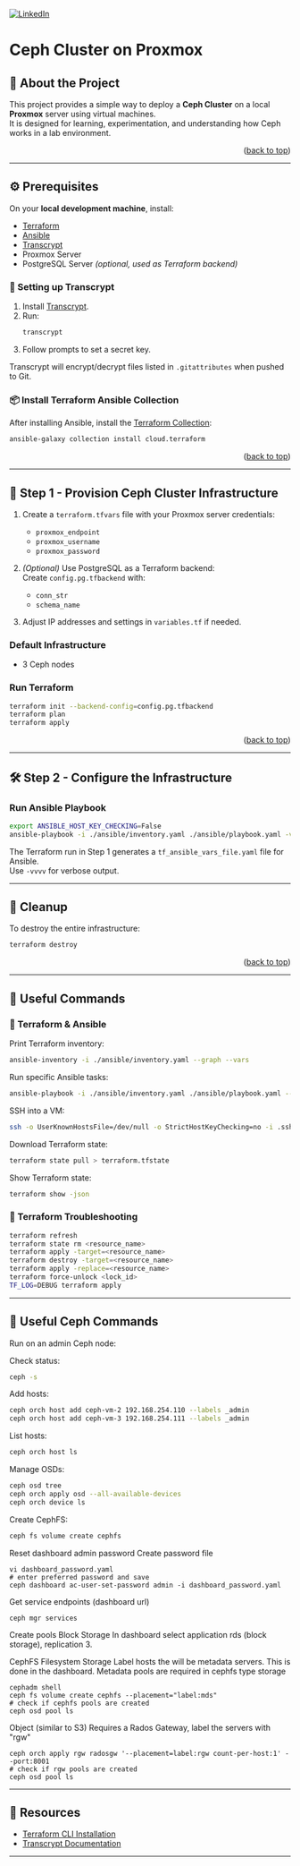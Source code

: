 <a id="readme-top"></a>

[![LinkedIn][linkedin-shield]][linkedin-url]

# Ceph Cluster on Proxmox

## 📖 About the Project
This project provides a simple way to deploy a **Ceph Cluster** on a local **Proxmox** server using virtual machines.  
It is designed for learning, experimentation, and understanding how Ceph works in a lab environment.  

<p align="right">(<a href="#readme-top">back to top</a>)</p>

---

## ⚙️ Prerequisites

On your **local development machine**, install:

- [Terraform](https://developer.hashicorp.com/terraform/tutorials/aws-get-started/install-cli)  
- [Ansible](https://www.ansible.com/)  
- [Transcrypt](https://github.com/elasticdog/transcrypt)  
- Proxmox Server  
- PostgreSQL Server *(optional, used as Terraform backend)*  

### 🔑 Setting up Transcrypt
1. Install [Transcrypt](https://github.com/elasticdog/transcrypt).  
2. Run:
   ```bash
   transcrypt
   ```
3. Follow prompts to set a secret key.  

Transcrypt will encrypt/decrypt files listed in `.gitattributes` when pushed to Git.  

### 📦 Install Terraform Ansible Collection
After installing Ansible, install the [Terraform Collection][terraform-collection]:
```bash
ansible-galaxy collection install cloud.terraform
```

<p align="right">(<a href="#readme-top">back to top</a>)</p>

---

## 🚀 Step 1 - Provision Ceph Cluster Infrastructure

1. Create a `terraform.tfvars` file with your Proxmox server credentials:
   - `proxmox_endpoint`
   - `proxmox_username`
   - `proxmox_password`

2. *(Optional)* Use PostgreSQL as a Terraform backend:  
   Create `config.pg.tfbackend` with:
   - `conn_str`
   - `schema_name`

3. Adjust IP addresses and settings in `variables.tf` if needed.  

### Default Infrastructure
- 3 Ceph nodes

### Run Terraform
```bash
terraform init --backend-config=config.pg.tfbackend
terraform plan
terraform apply
```

<p align="right">(<a href="#readme-top">back to top</a>)</p>

---

## 🛠️ Step 2 - Configure the Infrastructure

### Run Ansible Playbook
```bash
export ANSIBLE_HOST_KEY_CHECKING=False
ansible-playbook -i ./ansible/inventory.yaml ./ansible/playbook.yaml -vvvv
```

The Terraform run in Step 1 generates a `tf_ansible_vars_file.yaml` file for Ansible.  
Use `-vvvv` for verbose output.  

---

## 🧹 Cleanup

To destroy the entire infrastructure:
```bash
terraform destroy
```

<p align="right">(<a href="#readme-top">back to top</a>)</p>

---

## 📌 Useful Commands

### 🔧 Terraform & Ansible
Print Terraform inventory:
```bash
ansible-inventory -i ./ansible/inventory.yaml --graph --vars
```

Run specific Ansible tasks:
```bash
ansible-playbook -i ./ansible/inventory.yaml ./ansible/playbook.yaml --tags "tag1,tag2"
```

SSH into a VM:
```bash
ssh -o UserKnownHostsFile=/dev/null -o StrictHostKeyChecking=no -i .ssh/my-private-key.pem ceph@192.168.254.109
```

Download Terraform state:
```bash
terraform state pull > terraform.tfstate
```

Show Terraform state:
```bash
terraform show -json
```

### 🐛 Terraform Troubleshooting
```bash
terraform refresh
terraform state rm <resource_name>
terraform apply -target=<resource_name>
terraform destroy -target=<resource_name>
terraform apply -replace=<resource_name>
terraform force-unlock <lock_id>
TF_LOG=DEBUG terraform apply
```

---

## 💾 Useful Ceph Commands

Run on an admin Ceph node:

Check status:
```bash
ceph -s
```

Add hosts:
```bash
ceph orch host add ceph-vm-2 192.168.254.110 --labels _admin
ceph orch host add ceph-vm-3 192.168.254.111 --labels _admin
```

List hosts:
```bash
ceph orch host ls
```

Manage OSDs:
```bash
ceph osd tree
ceph orch apply osd --all-available-devices
ceph orch device ls
```

Create CephFS:
```bash
ceph fs volume create cephfs
```

Reset dashboard admin password
Create password file
```
vi dashboard_password.yaml
# enter preferred password and save
ceph dashboard ac-user-set-password admin -i dashboard_password.yaml
```

Get service endpoints (dashboard url)
```
ceph mgr services
```

Create pools
Block Storage
In dashboard select application rds (block storage), replication 3.

CephFS Filesystem Storage
Label hosts the will be metadata servers. This is done in the dashboard. 
Metadata pools are required in cephfs type storage
```
cephadm shell
ceph fs volume create cephfs --placement="label:mds"
# check if cephfs pools are created
ceph osd pool ls
```

Object (similar to S3)
Requires a Rados Gateway, label the servers with "rgw"
```
ceph orch apply rgw radosgw '--placement=label:rgw count-per-host:1' --port:8001
# check if rgw pools are created
ceph osd pool ls
```

---

## 🔗 Resources
- [Terraform CLI Installation](https://developer.hashicorp.com/terraform/tutorials/aws-get-started/install-cli)  
- [Transcrypt Documentation](https://github.com/elasticdog/transcrypt)  

---

<!-- MARKDOWN LINKS & IMAGES -->
[linkedin-shield]: https://img.shields.io/badge/-LinkedIn-black.svg?style=for-the-badge&logo=linkedin&colorB=555
[linkedin-url]: https://linkedin.com/in/angelopaolosantos
[terraform-collection]: https://galaxy.ansible.com/ui/repo/published/cloud/terraform/
